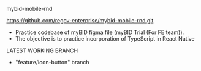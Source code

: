 mybid-mobile-rnd

https://github.com/regov-enterprise/mybid-mobile-rnd.git

- Practice codebase of myBID figma file (myBID Trial (For FE team)).
- The objective is to practice incorporation of TypeScript in React Native

LATEST WORKING BRANCH

- "feature/icon-button" branch
